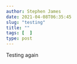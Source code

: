 ```yaml
---
author: Stephen James
date: 2021-04-08T06:35:45
slug: "testing"
title: ""
tags: [  ]
type: post
---
```

Testing again
